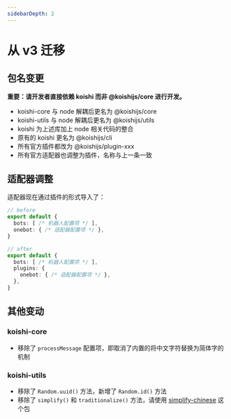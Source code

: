 ```yaml
---
sidebarDepth: 2
---
```


# 从 v3 迁移

## 包名变更

**重要：请开发者直接依赖 koishi 而非 @koishijs/core 进行开发。**

- koishi-core 与 node 解耦后更名为 @koishijs/core
- koishi-utils 与 node 解耦后更名为 @koishijs/utils
- koishi 为上述库加上 node 相关代码的整合
- 原有的 koishi 更名为 @koishijs/cli
- 所有官方插件都改为 @koishijs/plugin-xxx
- 所有官方适配器也调整为插件，名称与上一条一致

## 适配器调整

适配器现在通过插件的形式导入了：

```ts koishi.config.js
// before
export default {
  bots: [ /* 机器人配置项 */ ],
  onebot: { /* 适配器配置项 */ },
}

// after
export default {
  bots: [ /* 机器人配置项 */ ],
  plugins: {
    onebot: { /* 适配器配置项 */ },
  },
}
```

## 其他变动

### koishi-core

- 移除了 `processMessage` 配置项，即取消了内置的将中文字符替换为简体字的机制

### koishi-utils

- 移除了 `Random.uuid()` 方法，新增了 `Random.id()` 方法
- 移除了 `simplify()` 和 `traditionalize()` 方法，请使用 [simplify-chinese](https://www.npmjs.com/package/simplify-chinese) 这个包

